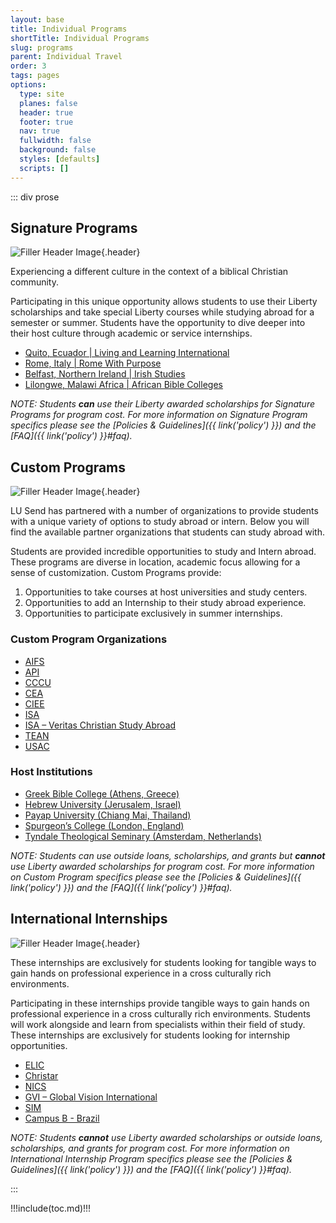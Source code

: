 ```yaml
---
layout: base
title: Individual Programs
shortTitle: Individual Programs
slug: programs
parent: Individual Travel
order: 3
tags: pages
options:
  type: site
  planes: false
  header: true
  footer: true
  nav: true
  fullwidth: false
  background: false
  styles: [defaults]
  scripts: []
---
```


::: div prose

## Signature Programs

![Filler Header Image](https://liberty-sa.terradotta.com/_customtags/ct_Image.cfm?Image_ID=21503){.header}

Experiencing a different culture in the context of a biblical Christian community.

Participating in this unique opportunity allows students to use their Liberty scholarships and take special Liberty courses while studying abroad for a semester or summer. Students have the opportunity to dive deeper into their host culture through academic or service internships.

- [Quito, Ecuador | Living and Learning International](https://www.landli.org/)
- [Rome, Italy | Rome With Purpose](http://romewithpurpose.com/)
- [Belfast, Northern Ireland | Irish Studies](https://liberty-sa.terradotta.com/index.cfm?FuseAction=Programs.ViewProgram&Program_ID=12370)
- [Lilongwe, Malawi Africa | African Bible Colleges](https://africanbiblecolleges.com/studyabroad)

_NOTE: Students **can** use their Liberty awarded scholarships for Signature Programs for program cost. For more information on Signature Program specifics please see the [Policies & Guidelines]({{ link('policy') }}) and the [FAQ]({{ link('policy') }}#faq)._

## Custom Programs

![Filler Header Image](https://liberty-sa.terradotta.com/_customtags/ct_Image.cfm?Image_ID=21500){.header}

LU Send has partnered with a number of organizations to provide students with a unique variety of options to study abroad or intern. Below you will find the available partner organizations that students can study abroad with.

Students are provided incredible opportunities to study and Intern abroad. These programs are diverse in location, academic focus allowing for a sense of customization. Custom Programs provide:

1. Opportunities to take courses at host universities and study centers.
2. Opportunities to add an Internship to their study abroad experience.
3. Opportunities to participate exclusively in summer internships.

### Custom Program Organizations

- [AIFS](https://www.aifsabroad.com/)
- [API](https://apiabroad.com/)
- [CCCU](http://www.bestsemester.com/)
- [CEA](http://www.ceastudyabroad.com/)
- [CIEE](http://www.ciee.org/studyabroad/)
- [ISA](http://studiesabroad.com/)
- [ISA – Veritas Christian Study Abroad](http://www.veritasabroad.com/)
- [TEAN](https://teanabroad.org/)
- [USAC](https://usac.edu/)

### Host Institutions

- [Greek Bible College (Athens, Greece)](http://www.grbc.gr/en/)
- [Hebrew University (Jerusalem, Israel)](https://overseas.huji.ac.il/)
- [Payap University (Chiang Mai, Thailand)](https://ic.payap.ac.th/)
- [Spurgeon’s College (London, England)](http://www.spurgeons.ac.uk/)
- [Tyndale Theological Seminary (Amsterdam, Netherlands)](http://www.tyndale-europe.edu/)

_NOTE: Students can use outside loans, scholarships, and grants but **cannot** use Liberty awarded scholarships for program cost. For more information on Custom Program specifics please see the [Policies & Guidelines]({{ link('policy') }}) and the [FAQ]({{ link('policy') }}#faq)._

## International Internships

![Filler Header Image](https://liberty-sa.terradotta.com/_customtags/ct_Image.cfm?Image_ID=21518){.header}

These internships are exclusively for students looking for tangible ways to gain hands on professional experience in a cross culturally rich environments.

Participating in these internships provide tangible ways to gain hands on professional experience in a cross culturally rich environments. Students will work alongside and learn from specialists within their field of study. These internships are exclusively for students looking for internship opportunities.

- [ELIC](https://www.elic.org/)
- [Christar](https://www.christar.org/)
- [NICS](https://www.nics.org/)
- [GVI – Global Vision International](https://www.gviusa.com/)
- [SIM](https://www.simusa.org/)
- [Campus B - Brazil](https://campusb.org/students/)

_NOTE: Students **cannot** use Liberty awarded scholarships or outside loans, scholarships, and grants for program cost. For more information on International Internship Program specifics please see the [Policies & Guidelines]({{ link('policy') }}) and the [FAQ]({{ link('policy') }}#faq)._

:::

!!!include(toc.md)!!!
